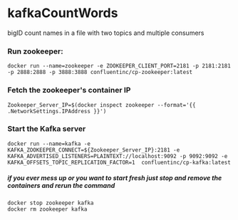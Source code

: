 # kafkaCountWords
bigID count names in a file with two topics and multiple consumers


### Run zookeeper:
	docker run --name=zookeeper -e ZOOKEEPER_CLIENT_PORT=2181 -p 2181:2181 -p 2888:2888 -p 3888:3888 confluentinc/cp-zookeeper:latest

### Fetch the zookeeper's container IP
	Zookeeper_Server_IP=$(docker inspect zookeeper --format='{{ .NetworkSettings.IPAddress }}')
	
### Start the Kafka server
	docker run --name=kafka -e KAFKA_ZOOKEEPER_CONNECT=${Zookeeper_Server_IP}:2181 -e KAFKA_ADVERTISED_LISTENERS=PLAINTEXT://localhost:9092 -p 9092:9092 -e KAFKA_OFFSETS_TOPIC_REPLICATION_FACTOR=1  confluentinc/cp-kafka:latest

##### if you ever mess up or you want to start fresh just stop and remove the containers and rerun the command 
	docker stop zookeeper kafka 
	docker rm zookeeper kafka 
